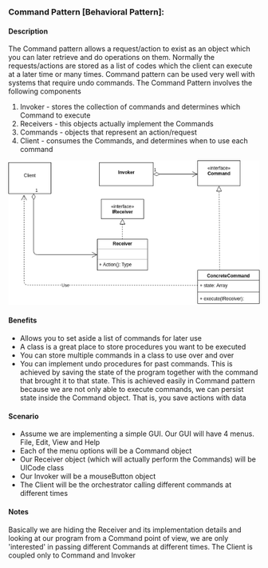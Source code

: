 ### Command Pattern [Behavioral Pattern]:

#### Description
The Command pattern allows a request/action to exist as an object which you can later retrieve and do operations on them. Normally the requests/actions are stored as a list of codes which the client can execute at a later time or many times. Command pattern can be used very well with systems that require undo commands. The Command Pattern involves the following components
1. Invoker - stores the collection of commands and determines which Command to execute
2. Receivers - this objects actually implement the Commands
3. Commands - objects that represent an action/request
4. Client - consumes the Commands, and determines when to use each command

![Command Pattern](assets/CommandPattern.png)

#### Benefits
- Allows you to set aside a list of commands for later use
- A class is a great place to store procedures you want to be executed
- You can store multiple commands in a class to use over and over
- You can implement undo procedures for past commands. This is achieved by saving the state of the program together with the command that brought it to that state. This is achieved easily in Command pattern because we are not only able to execute commands, we can persist state inside the Command object. That is, you save actions with data

#### Scenario
- Assume we are implementing a simple GUI. Our GUI will have 4 menus. File, Edit, View and Help
- Each of the menu options will be a Command object
- Our Receiver object (which will actually perform the Commands) will be UICode class
- Our Invoker will be a mouseButton object
- The Client will be the orchestrator calling different commands at different times

#### Notes
Basically we are hiding the Receiver and its implementation details and looking at our program from a Command point of view, we are only 'interested' in passing different Commands at different times. The Client is coupled only to Command and Invoker
